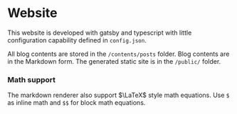 # Website

This website is developed with gatsby and typescript with little configuration capability defined in `config.json`.

All blog contents are stored in the `/contents/posts` folder. Blog contents are in the Markdown form.
The generated static site is in the `/public/` folder.

### Math support
The markdown renderer also support $\LaTeX$ style math equations. Use `$` as inline math and `$$` for block math equations.
